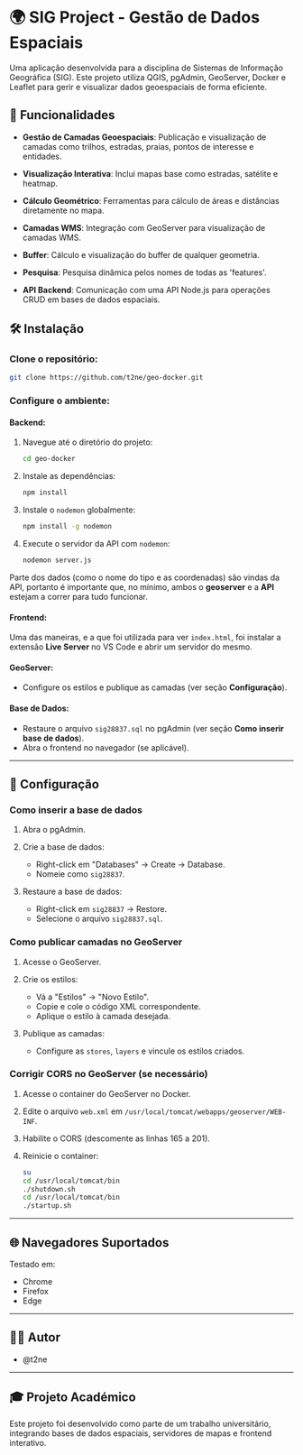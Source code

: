 
# 🌍 SIG Project - Gestão de Dados Espaciais

Uma aplicação desenvolvida para a disciplina de Sistemas de Informação Geográfica (SIG). Este projeto utiliza QGIS, pgAdmin, GeoServer, Docker e Leaflet para gerir e visualizar dados geoespaciais de forma eficiente.

## 🌟 Funcionalidades
- **Gestão de Camadas Geoespaciais**: Publicação e visualização de camadas como trilhos, estradas, praias, pontos de interesse e entidades.
  
- **Visualização Interativa**: Inclui mapas base como estradas, satélite e heatmap.
  
- **Cálculo Geométrico**: Ferramentas para cálculo de áreas e distâncias diretamente no mapa.
  
- **Camadas WMS**: Integração com GeoServer para visualização de camadas WMS.
  
- **Buffer**: Cálculo e visualização do buffer de qualquer geometria.
  
- **Pesquisa**: Pesquisa dinâmica pelos nomes de todas as 'features'.
  
- **API Backend**: Comunicação com uma API Node.js para operações CRUD em bases de dados espaciais.

## 🛠️ Instalação

### Clone o repositório:

```bash
git clone https://github.com/t2ne/geo-docker.git
```

### Configure o ambiente:

#### Backend:

1. Navegue até o diretório do projeto:
   ```bash
   cd geo-docker
   ```

2. Instale as dependências:
   ```bash
   npm install
   ```

3. Instale o `nodemon` globalmente:
   ```bash
   npm install -g nodemon
   ```

4. Execute o servidor da API com `nodemon`:
   ```bash
   nodemon server.js
   ```

Parte dos dados (como o nome do tipo e as coordenadas) são vindas da API, portanto é importante que, no mínimo, ambos o **geoserver** e a **API** estejam a correr para tudo funcionar.

#### Frontend:

Uma das maneiras, e a que foi utilizada para ver `index.html`, foi instalar a extensão **Live Server** no VS Code e abrir um servidor do mesmo.


#### GeoServer:

- Configure os estilos e publique as camadas (ver seção **Configuração**).

#### Base de Dados:

- Restaure o arquivo `sig28837.sql` no pgAdmin (ver seção **Como inserir base de dados**).
- Abra o frontend no navegador (se aplicável).

---

## 🔧 Configuração

### Como inserir a base de dados

1. Abra o pgAdmin.
   
2. Crie a base de dados:
   - Right-click em "Databases" -> Create -> Database.
   - Nomeie como `sig28837`.
  
3. Restaure a base de dados:
   - Right-click em `sig28837` -> Restore.
   - Selecione o arquivo `sig28837.sql`.

### Como publicar camadas no GeoServer

1. Acesse o GeoServer.
   
2. Crie os estilos:
   - Vá a "Estilos" -> "Novo Estilo".
   - Copie e cole o código XML correspondente.
   - Aplique o estilo à camada desejada.
  
3. Publique as camadas:
   - Configure as `stores`, `layers` e vincule os estilos criados.

### Corrigir CORS no GeoServer (se necessário)

1. Acesse o container do GeoServer no Docker.

2. Edite o arquivo `web.xml` em `/usr/local/tomcat/webapps/geoserver/WEB-INF`.

3. Habilite o CORS (descomente as linhas 165 a 201).
   
4. Reinicie o container:
   ```bash
   su
   cd /usr/local/tomcat/bin
   ./shutdown.sh
   cd /usr/local/tomcat/bin
   ./startup.sh
   ```

---

## 🌐 Navegadores Suportados

Testado em:
- Chrome
- Firefox
- Edge

---

## 🙋‍♂️ Autor

- @t2ne

---

## 🎓 Projeto Académico

Este projeto foi desenvolvido como parte de um trabalho universitário, integrando bases de dados espaciais, servidores de mapas e frontend interativo.
